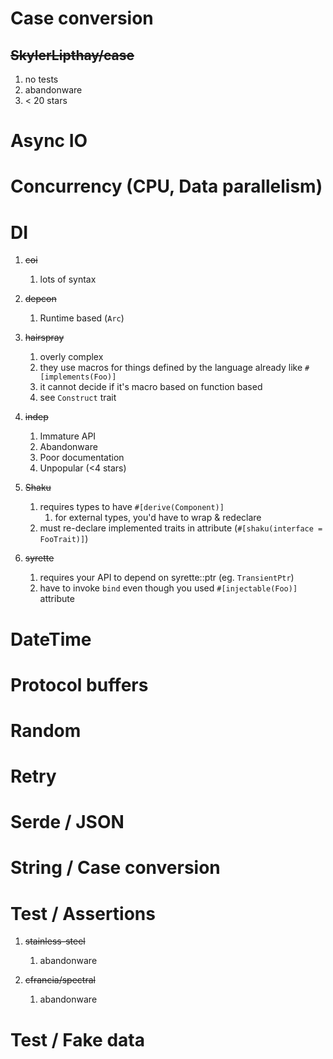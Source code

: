 # Case conversion
## ~~SkylerLipthay/case~~
1. no tests
1. abandonware
1. < 20 stars

# Async IO


# Concurrency (CPU, Data parallelism)


# DI
1. ~~coi~~
    1. lots of syntax

1. ~~depcon~~
    1. Runtime based (`Arc`)

1. ~~hairspray~~
    1. overly complex
    1. they use macros for things defined by the language already like `#[implements(Foo)]`
    1. it cannot decide if it's macro based on function based
    1. see `Construct` trait

1. ~~indep~~
    1. Immature API
    1. Abandonware
    1. Poor documentation
    1. Unpopular (<4 stars)

1. ~~Shaku~~
    1. requires types to have `#[derive(Component)]`
        1. for external types, you'd have to wrap & redeclare
    1. must re-declare implemented traits in attribute (`#[shaku(interface = FooTrait)]`)

1. ~~syrette~~
    1. requires your API to depend on syrette::ptr (eg. `TransientPtr`)
    1. have to invoke `bind` even though you used `#[injectable(Foo)]` attribute


# DateTime


# Protocol buffers


# Random


# Retry


# Serde / JSON


# String / Case conversion


# Test / Assertions
1. ~~stainless-steel~~
    1. abandonware

1. ~~cfrancia/spectral~~
    1. abandonware


# Test / Fake data

